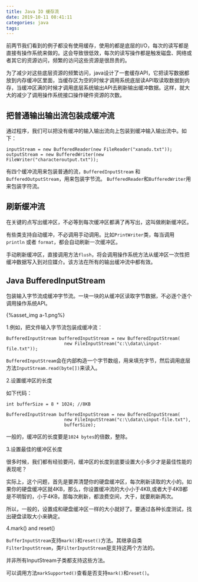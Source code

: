 ```yaml
---
title: Java IO 缓存流
date: 2019-10-11 08:41:11
categories: java
tags:
---
```


前两节我们看到的例子都没有使用缓存，使用的都是底层的I/O，每次的读写都是直接有操作系统来做的。这会导致很低效，每次的读写操作都是触发磁盘、网络或者其它的资源访问，频繁的访问这些资源是很昂贵的。

为了减少对这些底层资源的频繁访问，java设计了一套缓存API，它把读写数据都放到内存缓冲区里面，当缓存区为空的时候才调用系统底层读API取读取数据到内存，当缓冲区满的时候才调用底层系统输出API去刷新输出缓冲数据。这样，就大大的减少了调用操作系统接口操作硬件资源的次数。

## 把普通输出输出流包装成缓冲流

通过程序，我们可以把没有缓冲的输入输出流向上包装到缓冲输入输出流中。如下：

    inputStream = new BufferedReader(new FileReader("xanadu.txt"));
    outputStream = new BufferedWriter(new FileWriter("characteroutput.txt"));
    
有四个缓冲流用来包装普通的流，`BufferedInputStream` 和 `BufferedOutputStream`，用来包装字节流。 `BufferedReader`和`BufferedWriter`用来包装字符流。

## 刷新缓冲流

在关键的点写出缓冲区，不必等到每次缓冲区都满了再写出，这叫做刷新缓冲区。    

有些类支持自动缓冲，不必调用手动调用。比如`PrintWriter`类，每当调用`println` 或者 `format`，都会自动刷新一次缓冲区。

手动刷新缓冲区，直接调用方法`flush`，将会调用操作系统方法从缓冲区一次性把缓冲数据写入到对应媒介。该方法在所有的输出缓冲流中都有效。

## Java BufferedInputStream

包装输入字节流成缓冲字节流。一块一块的从缓冲区读取字节数据，不必逐个逐个调用操作系统API。

{%asset_img a-1.png%}

1.例如，把文件输入字节流包装成缓冲流：

    BufferedInputStream bufferedInputStream = new BufferedInputStream(
                          new FileInputStream("c:\\data\\input-file.txt"));
                          
`BufferedInputStream`会在内部构造一个字节数组，用来填充字节，然后调用底层方法`InputStream.read(byte[])`来读入。

2.设置缓冲区的长度

如下代码：

    int bufferSize = 8 * 1024; //8KB
        
    BufferedInputStream bufferedInputStream = new BufferedInputStream(
                          new FileInputStream("c:\\data\\input-file.txt"),
                          bufferSize); 

一般的，缓冲区的长度要是`1024 bytes`的倍数，整除。

3.设置最佳的缓冲区长度

很多时候，我们都有经验要问，缓冲区的长度到底要设置大小多少才是最佳性能的表现呢？        

实际上，这个问题，首先是要弄清楚你的硬盘缓冲区，每次刷新读取的大小的。如果你的硬盘缓冲区就4KB，那么，你设置缓冲流的大小小于4KB,或者大于4KB都是不明智的，小于4KB，那每次刷新，都浪费空间，大于，就要刷新两次。

所以，一般的，设置成和硬盘缓冲区一样的大小就好了。要通过各种长度测试，找出硬盘读取大小来确定。

4.mark() and reset()

`BufferInputStream`支持`mark()`和`reset()`方法。其继承自类`FilterInputStream`，类`FilterInputStream`是支持这两个方法的。   

并非所有InputStream子类都支持这些方法。       

可以调用方法`markSupported()`查看是否支持`mark()`和`reset()`。






                                                